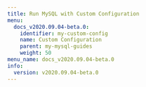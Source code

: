 ```yaml
---
title: Run MySQL with Custom Configuration
menu:
  docs_v2020.09.04-beta.0:
    identifier: my-custom-config
    name: Custom Configuration
    parent: my-mysql-guides
    weight: 50
menu_name: docs_v2020.09.04-beta.0
info:
  version: v2020.09.04-beta.0
---
```


